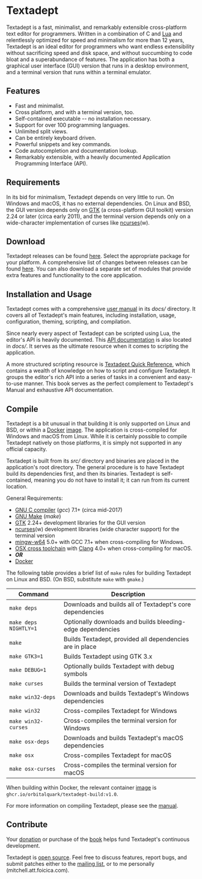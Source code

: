 # Textadept

Textadept is a fast, minimalist, and remarkably extensible cross-platform text
editor for programmers. Written in a combination of C and [Lua][] and
relentlessly optimized for speed and minimalism for more than 12 years,
Textadept is an ideal editor for programmers who want endless extensibility
without sacrificing speed and disk space, and without succumbing to code bloat
and a superabundance of features. The application has both a graphical user
interface (GUI) version that runs in a desktop environment, and a terminal
version that runs within a terminal emulator.

[Lua]: https://lua.org

## Features

* Fast and minimalist.
* Cross platform, and with a terminal version, too.
* Self-contained executable -- no installation necessary.
* Support for over 100 programming languages.
* Unlimited split views.
* Can be entirely keyboard driven.
* Powerful snippets and key commands.
* Code autocompletion and documentation lookup.
* Remarkably extensible, with a heavily documented Application Programming
  Interface (API).

## Requirements

In its bid for minimalism, Textadept depends on very little to run. On Windows
and macOS, it has no external dependencies. On Linux and BSD, the GUI version
depends only on [GTK][] (a cross-platform GUI toolkit) version 2.24 or later
(circa early 2011), and the terminal version depends only on a wide-character
implementation of curses like [ncurses][](w).

[GTK]: https://gtk.org
[ncurses]: https://invisible-island.net/ncurses/ncurses.html

## Download

Textadept releases can be found [here][1]. Select the appropriate package for
your platform. A comprehensive list of changes between releases can be found
[here][2]. You can also download a separate set of modules that provide extra
features and functionality to the core application.

[1]: https://github.com/orbitalquark/textadept/releases
[2]: https://orbitalquark.github.io/textadept/changelog.html

## Installation and Usage

Textadept comes with a comprehensive [user manual][] in its *docs/* directory.
It covers all of Textadept's main features, including installation, usage,
configuration, theming, scripting, and compilation.

Since nearly every aspect of Textadept can be scripted using Lua, the editor's
API is heavily documented. This [API documentation][] is also located in
*docs/*. It serves as the ultimate resource when it comes to scripting the
application.

A more structured scripting resource is [Textadept Quick Reference][], which
contains a wealth of knowledge on how to script and configure Textadept. It
groups the editor's rich API into a series of tasks in a convenient and
easy-to-use manner. This book serves as the perfect complement to Textadept's
Manual and exhaustive API documentation.

[user manual]: https://orbitalquark.github.io/textadept/manual.html
[API documentation]: https://orbitalquark.github.io/textadept/api.html
[Textadept Quick Reference]: https://orbitalquark.github.io/textadept/book.html

## Compile

Textadept is a bit unusual in that building it is only supported on Linux and
BSD, or within a [Docker][] [image][]. The application is cross-compiled for
Windows and macOS from Linux. While it is certainly possible to compile
Textadept natively on those platforms, it is simply not supported in any
official capacity.

Textadept is built from its *src/* directory and binaries are placed in the
application's root directory. The general procedure is to have Textadept build
its dependencies first, and then its binaries. Textadept is self-contained,
meaning you do not have to install it; it can run from its current location.

General Requirements:

* [GNU C compiler][] (*gcc*) 7.1+ (circa mid-2017)
* [GNU Make][] (*make*)
* [GTK][] 2.24+ development libraries for the GUI version
* [ncurses][](w) development libraries (wide character support) for the terminal
  version
* [mingw-w64][] 5.0+ with GCC 7.1+ when cross-compiling for Windows.
* [OSX cross toolchain][] with [Clang][] 4.0+ when cross-compiling for macOS.
* _**OR**_
* [Docker][]

The following table provides a brief list of `make` rules for building Textadept
on Linux and BSD. (On BSD, substitute `make` with `gmake`.)

Command              |Description
---------------------|-----------
`make deps`          |Downloads and builds all of Textadept's core dependencies
`make deps NIGHTLY=1`|Optionally downloads and builds bleeding-edge dependencies
`make`               |Builds Textadept, provided all dependencies are in place
`make GTK3=1`        |Builds Textadept using GTK 3.x
`make DEBUG=1`       |Optionally builds Textadept with debug symbols
`make curses`        |Builds the terminal version of Textadept
`make win32-deps`    |Downloads and builds Textadept's Windows dependencies
`make win32`         |Cross-compiles Textadept for Windows
`make win32-curses`  |Cross-compiles the terminal version for Windows
`make osx-deps`      |Downloads and builds Textadept's macOS dependencies
`make osx`           |Cross-compiles Textadept for macOS
`make osx-curses`    |Cross-compiles the terminal version for macOS

When building within Docker, the relevant container [image][] is
`ghcr.io/orbitalquark/textadept-build:v1.0`.

For more information on compiling Textadept, please see the [manual][].

[Docker]: https://www.docker.com/
[image]: https://github.com/users/orbitalquark/packages/container/textadept-build
[GNU C compiler]: https://gcc.gnu.org
[GNU Make]: https://www.gnu.org/software/make/
[GTK]: https://www.gtk.org
[ncurses]: https://invisible-island.net/ncurses/ncurses.html
[mingw-w64]: https://mingw-w64.org/
[OSX cross toolchain]: https://github.com/tpoechtrager/osxcross
[Clang]: https://clang.llvm.org/
[manual]: https://orbitalquark.github.io/textadept/manual.html#compiling

## Contribute

Your [donation][] or purchase of the [book][] helps fund Textadept's continuous
development.

Textadept is [open source][]. Feel free to discuss features, report bugs, and
submit patches either to the [mailing list][], or to me personally
(mitchell.att.foicica.com).

[donation]: https://gum.co/textadept
[book]: https://orbitalquark.github.io/textadept/book.html
[open source]: https://github.com/orbitalquark/textadept
[mailing list]: https://foicica.com/lists
